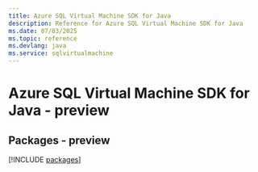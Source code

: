 ```yaml
---
title: Azure SQL Virtual Machine SDK for Java
description: Reference for Azure SQL Virtual Machine SDK for Java
ms.date: 07/03/2025
ms.topic: reference
ms.devlang: java
ms.service: sqlvirtualmachine
---
```

# Azure SQL Virtual Machine SDK for Java - preview
## Packages - preview
[!INCLUDE [packages](sql-virtual-machine-index.md)]